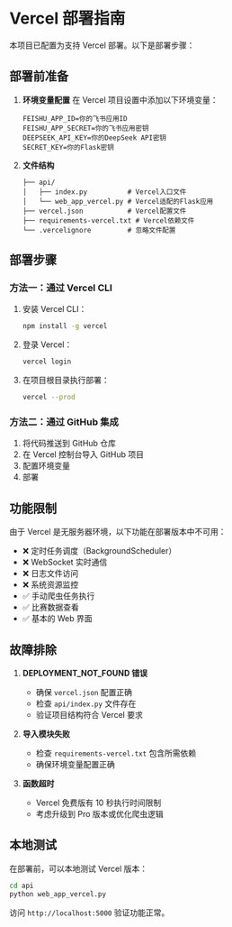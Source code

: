 # Vercel 部署指南

本项目已配置为支持 Vercel 部署。以下是部署步骤：

## 部署前准备

1. **环境变量配置**
   在 Vercel 项目设置中添加以下环境变量：
   ```
   FEISHU_APP_ID=你的飞书应用ID
   FEISHU_APP_SECRET=你的飞书应用密钥
   DEEPSEEK_API_KEY=你的DeepSeek API密钥
   SECRET_KEY=你的Flask密钥
   ```

2. **文件结构**
   ```
   ├── api/
   │   ├── index.py          # Vercel入口文件
   │   └── web_app_vercel.py # Vercel适配的Flask应用
   ├── vercel.json           # Vercel配置文件
   ├── requirements-vercel.txt # Vercel依赖文件
   └── .vercelignore         # 忽略文件配置
   ```

## 部署步骤

### 方法一：通过 Vercel CLI

1. 安装 Vercel CLI：
   ```bash
   npm install -g vercel
   ```

2. 登录 Vercel：
   ```bash
   vercel login
   ```

3. 在项目根目录执行部署：
   ```bash
   vercel --prod
   ```

### 方法二：通过 GitHub 集成

1. 将代码推送到 GitHub 仓库
2. 在 Vercel 控制台导入 GitHub 项目
3. 配置环境变量
4. 部署

## 功能限制

由于 Vercel 是无服务器环境，以下功能在部署版本中不可用：

- ❌ 定时任务调度（BackgroundScheduler）
- ❌ WebSocket 实时通信
- ❌ 日志文件访问
- ❌ 系统资源监控
- ✅ 手动爬虫任务执行
- ✅ 比赛数据查看
- ✅ 基本的 Web 界面

## 故障排除

1. **DEPLOYMENT_NOT_FOUND 错误**
   - 确保 `vercel.json` 配置正确
   - 检查 `api/index.py` 文件存在
   - 验证项目结构符合 Vercel 要求

2. **导入模块失败**
   - 检查 `requirements-vercel.txt` 包含所需依赖
   - 确保环境变量配置正确

3. **函数超时**
   - Vercel 免费版有 10 秒执行时间限制
   - 考虑升级到 Pro 版本或优化爬虫逻辑

## 本地测试

在部署前，可以本地测试 Vercel 版本：

```bash
cd api
python web_app_vercel.py
```

访问 `http://localhost:5000` 验证功能正常。
